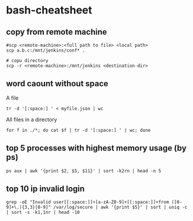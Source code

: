 # bash-cheatsheet

## copy from remote machine
```
#scp <remote-machine>:<full path to file> <local path>
scp a.b.c:/mnt/jenkins/conf* .

# copu directory
scp -r <remote-machine>:/mnt/jenkins <destination-dir>
```

## word caount without space
A file

`tr -d '[:space:] ' < myfile.json | wc`

All files in a directory

`for f in ./*; do cat $f | tr -d '[:space:] ' | wc; done`

## top 5 processes with highest memory usage (by ps)
```
ps aux | awk '{print $2, $5, $11}' | sort -k2rn | head -n 5
```

## top 10 ip invalid login
```
grep -oE "Invalid user[[:space:]]+[a-zA-Z0-9]+[[:space:]]+from ([0-9]+\.){3,3}[0-9]" /var/log/secure | awk '{print $5}' | sort | uniq -c | sort -s -k1,1nr | head -10
```

